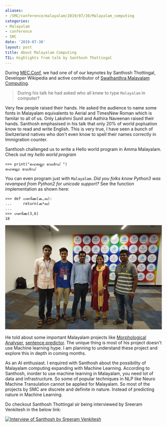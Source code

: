 ```yaml
---
aliases:
- /SMC/conference/malayalam/2019/07/30/Malayalam_computing
categories:
- Malayalam
- conference
- SMC
date: '2019-07-30'
layout: post
title: About Malayalam Computing
TIL: Highlights from talk by Santhosh Thottingal
---
```


During [MEC.Conf](https://conf.mec.dev/), we had one of of our keynotes by Santhosh Thottingal,
Developer Wikipedia and active contributor of [Swathanthra Malayalam Computing](https://smc.org.in/).

> During his talk he had asked who all knew to type `Malayalam` in computer?

Very few people raised their hands. He asked the audience to name some fonts in Malayalam equivalents to
Aerial and TimesNew Roman which is familar to all of us. Only Lakshmi Sunil and Aathira Naveenan raised their
hands. Santhosh emphasised in his talk that only 20% of world popluation know to read and write English.
This is very true, I have seen a bunch of Switzerland natives who don't even know to spell their names correctly
in Immigration counter.


Santhosh challenged us to write a Hello world program in Amma Malayalam. Check out my *hello world program*


```
>>> print("ഹെല്ലൊ വേൾഡ് ")
ഹെല്ലൊ വേൾഡ്
```

You can even program just with `Malayalam`. *Did you folks know Python3 was revamped from Python2 for unicode support?*  See the function implementation as shown here:


```
>>> def ഗണിക്ക(ക,ഖ):
...     return(ക*ഖ)
...  
>>> ഗണിക്ക(3,6)
18
```

![Picture along with Santhosh Thottingal and Kavya Manohar](/posts/images/withsanthosh.jpg "Logo Title Text 1")

He told about some important Malayalam projects like [Morphological Analyser](https://github.com/smc/mlmorph),
[sentence predictor](https://gitlab.com/smc/mlpredict).
The unique thing is most of his project doesn't use Machine
learning hype. I am planning to understand these project and 
explore this in depth in coming months.

As an AI enthusiast. I enquired with Santhosh about the possibility of Malayalam 
computing expanding with Machine Learning. According to Santhosh, inorder to use 
machine learning in Malayalam, you need lot of data and infrastructure.
So some of popular techniques in NLP like Neuro Machine Transulation cannot
be applied for Malayalam. So most of the projects by SMC are discrete and 
definite in nature. Instead of predicting nature in Machine Learning.

Do checkout Santhosh Thottingal sir being interviewed by Sreeram Venkitesh in the 
below link:

[![Interview of Santhosh by  Sreeram Venkitesh ](https://img.youtube.com/vi/Tr6Wxiusr54/0.jpg)](https://www.youtube.com/watch?v=Tr6Wxiusr54)

<!-- <div id="disqus_thread"></div>
<script>

/**
*  RECOMMENDED CONFIGURATION VARIABLES: EDIT AND UNCOMMENT THE SECTION BELOW TO INSERT DYNAMIC VALUES FROM YOUR PLATFORM OR CMS.
*  LEARN WHY DEFINING THESE VARIABLES IS IMPORTANT: https://disqus.com/admin/universalcode/#configuration-variables*/
/*
var disqus_config = function () {
this.page.url = PAGE_URL;  // Replace PAGE_URL with your page's canonical URL variable
this.page.identifier = PAGE_IDENTIFIER; // Replace PAGE_IDENTIFIER with your page's unique identifier variable
};
*/
(function() { // DON'T EDIT BELOW THIS LINE
var d = document, s = d.createElement('script');
s.src = 'https://https-kurianbenoy-github-io.disqus.com/embed.js';
s.setAttribute('data-timestamp', +new Date());
(d.head || d.body).appendChild(s);
})();
</script>
<noscript>Please enable JavaScript to view the <a href="https://disqus.com/?ref_noscript">comments powered by Disqus.</a></noscript> -->

